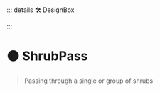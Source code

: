 ::: details 🛠 <dev>DesignBox</dev> 



:::

# 🟠 <moto>ShrubPass</moto>

> Passing through a single or group of shrubs